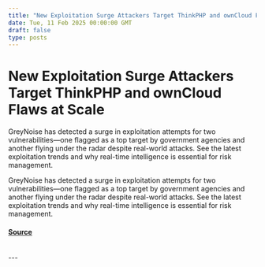 ```yaml
---
title: "New Exploitation Surge Attackers Target ThinkPHP and ownCloud Flaws at Scale"
date: Tue, 11 Feb 2025 00:00:00 GMT
draft: false
type: posts
---
```

# New Exploitation Surge Attackers Target ThinkPHP and ownCloud Flaws at Scale





GreyNoise has detected a surge in exploitation attempts for two vulnerabilities—one flagged as a top target by government agencies and another flying under the radar despite real-world attacks. See the latest exploitation trends and why real-time intelligence is essential for risk management.

GreyNoise has detected a surge in exploitation attempts for two vulnerabilities—one flagged as a top target by government agencies and another flying under the radar despite real-world attacks. See the latest exploitation trends and why real-time intelligence is essential for risk management.

#### [Source](https://www.greynoise.io/blog/new-exploitation-surge-attackers-target-thinkphp-and-owncloud-flaws-at-scale)

<br/>
---
